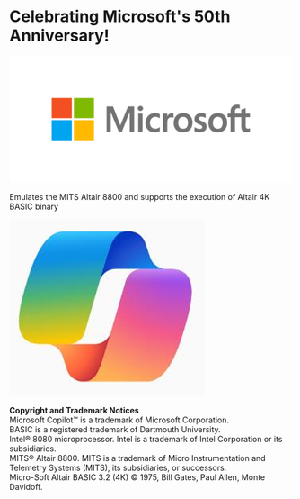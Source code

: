 # Celebrating Microsoft's 50th Anniversary!
![Microsoft Logo](images/MicrosoftLogo.png)

Emulates the MITS Altair 8800 and supports the execution of Altair 4K BASIC binary

![Copilot Logo](images/CopilotLogo.png)

**Copyright and Trademark Notices** <br>
Microsoft Copilot™ is a trademark of Microsoft Corporation. <br>
BASIC is a registered trademark of Dartmouth University. <br>
Intel® 8080 microprocessor. Intel is a trademark of Intel Corporation or its subsidiaries. <br>
MITS® Altair 8800. MITS is a trademark of Micro Instrumentation and Telemetry Systems (MITS), its subsidiaries, or successors. <br>
Micro-Soft Altair BASIC 3.2 (4K) © 1975, Bill Gates, Paul Allen, Monte Davidoff. <br>

